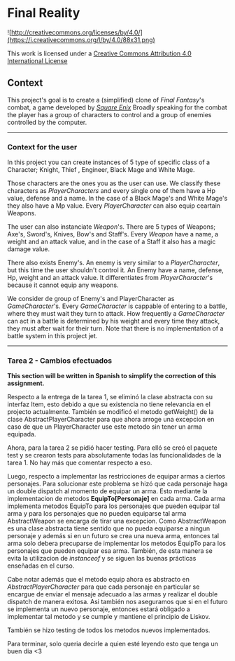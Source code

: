 Final Reality
=============

![http://creativecommons.org/licenses/by/4.0/](https://i.creativecommons.org/l/by/4.0/88x31.png)

This work is licensed under a 
[Creative Commons Attribution 4.0 International License](http://creativecommons.org/licenses/by/4.0/)

Context
-------

This project's goal is to create a (simplified) clone of _Final Fantasy_'s combat, a game developed
by [_Square Enix_](https://www.square-enix.com)
Broadly speaking for the combat the player has a group of characters to control and a group of 
enemies controlled by the computer.

---
### Context for the user

In this project you can create instances of 5 type of specific class of a Character; Knight, Thief
, Engineer, Black Mage and White Mage.  

Those characters are the ones you as the user can use.
We classify these characters as _PlayerCharacters_ and every single one of them have a Hp value, defense
and a name. In the case of a Black Mage's and White Mage's they also have a Mp value. Every _PlayerCharacter_
can also equip ceartain Weapons.  

The user can also instanciate _Weapon_'s. There are 5 types of Weapons; Axe's, Sword's, Knives, Bow's and Staff's.
Every _Weapon_ have a name, a weight and an attack value, and in the case of a Staff it also has a magic damage value.  

There also exists Enemy's. An enemy is very similar to a _PlayerCharacter_, but this time the user shouldn't
control it. An Enemy have a name, defense, Hp, weight and an attack value. It differentiates from _PlayerCharacter_'s
because it cannot equip any weapons.  

We consider de group of Enemy's and PlayerCharacter as _GameCharacter_'s. Every _GameCharacter_ is cappable of entering
to a battle, where they must wait they turn to attack. How frequently a _GameCharacter_ can act in a battle is determined
by his weight and every time they attack, they must after wait for their turn. Note that there is no implementation of a 
battle system in this project jet.

---
### Tarea 2 - Cambios efectuados
**This section will be written in Spanish to simplify the correction of this assignment.**  

Respecto a la entrega de la tarea 1, se eliminó la clase abstracta con su interfaz Item, esto debido a 
que su existencia no tiene relevancia en el projecto actualmente. También se modificó el metodo getWeight()
de la clase AbstractPlayerCharacter para que ahora arroge una excepcion en caso de que un PlayerCharacter 
use este metodo sin tener un arma equipada.

Ahora, para la tarea 2 se pidió hacer testing. Para elló se creó el paquete test y se crearon tests para
absolutamente todas las funcionalidades de la tarea 1. No hay más que comentar respecto a eso.  

Luego, respecto a implementar las restricciones de equipar armas a ciertos personajes. Para solucionar este
problema se hizó que cada personaje haga un double dispatch al momento de equipar un arma. Esto mediante 
la implementacion de metodos **EquipTo[Personaje]** en cada arma. Cada arma implementa metodos EquipTo para los 
personajes que pueden equipar tal arma y para los personajes que no pueden equiparse tal arma AbstractWeapon
se encarga de tirar una excepcion. Como AbstractWeapon es una clase abstracta tiene sentido que no pueda equiparse 
a ningun personaje y además si en un futuro se crea una nueva arma, entonces tal arma solo debera precuparse de 
implementar los metodos EquipTo para los personajes que pueden equipar esa arma. 
También, de esta manera se evita la utilizacion de _instanceof_ y se siguen las buenas prácticas enseñadas
en el curso.  

Cabe notar además que el metodo equip ahora es abstracto en _AbstractPlayerCharacter_ para que cada personaje 
en particular se encargue de enviar el mensaje adecuado a las armas y realizar el double dispatch de manera 
exitosa. Asi también nos aseguramos que si en el futuro se implementa un nuevo personaje, entonces estará obligado a 
implementar tal metodo y se cumple y mantiene el principio de Liskov.  

También se hizo testing de todos los metodos nuevos implementados.

Para terminar, solo queria decirle a quien esté leyendo esto que tenga un buen dia <3